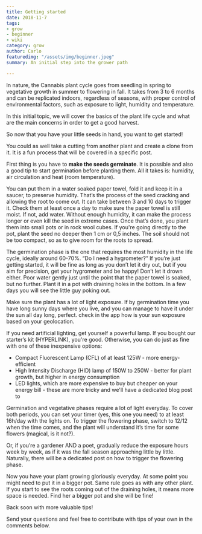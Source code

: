 ```yaml
---
title: Getting started
date: 2018-11-7
tags:
- grow
- beginner
- wiki
category: grow
author: Carlo
featuredimg: "/assets/img/beginner.jpeg"
summary: An initial step into the grower path

---
```

In nature, the Cannabis plant cycle goes from seedling in spring to vegetative growth in summer to flowering in fall. It takes from 3 to 6 months and can be replicated indoors, regardless of seasons, with proper control of environmental factors, such as exposure to light, humidity and temperature.

In this initial topic, we will cover the basics of the plant life cycle and what are the main concerns in order to get a good harvest.

So now that you have your little seeds in hand, you want to get started!

You could as well take a cutting from another plant and create a clone from it. It is a fun process that will be covered in a specific post.

First thing is you have to **make the seeds germinate**. It is possible and also a good tip to start germination before planting them. All it takes is: humidity, air circulation and heat (room temperature).

You can put them in a water soaked paper towel, fold it and keep it in a saucer, to preserve humidity. That’s the process of the seed cracking and allowing the root to come out. It can take between 3 and 10 days to trigger it. Check them at least once a day to make sure the paper towel is still moist. If not, add water. Without enough humidity, it can make the process longer or even kill the seed in extreme cases. Once that’s done, you plant them into small pots or in rock wool cubes. If you're going directly to the pot, plant the seed no deeper then 1 cm or 0,5 inches. The soil should not be too compact, so as to give room for the roots to spread.

The germination phase is the one that requires the most humidity in the life cycle, ideally around 60-70%. “Do I need a hygrometer?” If you’re just getting started, it will be fine as long as you don’t let it dry out, but if you aim for precision, get your hygrometer and be happy! Don’t let it drown either. Poor water gently just until the point that the paper towel is soaked, but no further. Plant it in a pot with draining holes in the bottom. In a few days you will see the little guy poking out.

Make sure the plant has a lot of light exposure. If by germination time you have long sunny days where you live, and you can manage to have it under the sun all day long, perfect. check in the app how is your sun exposure based on your geolocation. 

If you need artificial lighting, get yourself a powerful lamp. If you bought our starter’s kit (HYPERLINK), you're good. Otherwise, you can do just as fine with one of these inexpensive options:

* Compact Fluorescent Lamp (CFL) of at least 125W - more energy-efficient
* High Intensity Discharge (HID) lamp of 150W to 250W - better for plant growth, but higher in energy consumption
* LED lights, which are more expensive to buy but cheaper on your energy bill - these are more tricky and we'll have a dedicated blog post to 

Germination and vegetative phases require a lot of light everyday. To cover both periods, you can set your timer (yes, this one you need) to at least 16h/day with the lights on. To trigger the flowering phase, switch to 12/12 when the time comes, and the plant will understand it’s time for some flowers (magical, is it not?).

Or, if you’re a gardener AND a poet, gradually reduce the exposure hours week by week, as if it was the fall season approaching little by little. Naturally, there will be a dedicated post on how to trigger the flowering phase.

Now you have your plant growing gloriously everyday. At some point you might need to put it in a bigger pot. Same rule goes as with any other plant. If you start to see the roots coming out of the draining holes, it means more space is needed. Find her a bigger pot and she will be fine!

Back soon with more valuable tips!

Send your questions and feel free to contribute with tips of your own in the comments below.